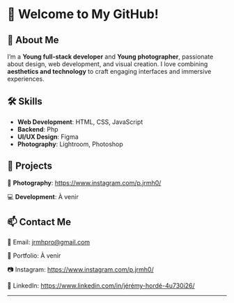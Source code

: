# 👋 Welcome to My GitHub!  

## 🎯 About Me  
I’m a **Young full-stack developer** and **Young photographer**, passionate about design, web development, and visual creation. I love combining **aesthetics and technology** to craft engaging interfaces and immersive experiences.  

## 🛠️ Skills  
- **Web Development**: HTML, CSS, JavaScript 
- **Backend**: Php
- **UI/UX Design**: Figma
- **Photography**: Lightroom, Photoshop  

## 🚀 Projects  
📸 **Photography**: https://www.instagram.com/p.jrmh0/

💻 **Development**: À venir  

## 📫 Contact Me  
📧 Email: jrmhpro@gmail.com

🔗 Portfolio: À venir 

📷 Instagram: https://www.instagram.com/p.jrmh0/

💼 LinkedIn: https://www.linkedin.com/in/jérémy-hordé-4u730i26/

---
